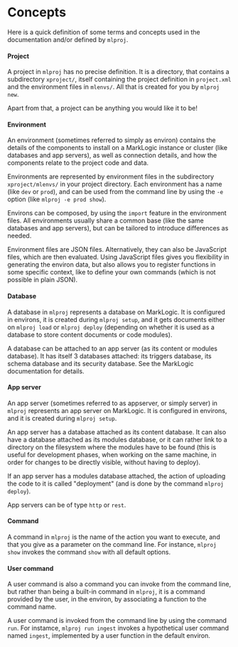 # Concepts

Here is a quick definition of some terms and concepts used in the documentation
and/or defined by `mlproj`.

#### Project

A project in `mlproj` has no precise definition.  It is a directory, that
contains a subdirectory `xproject/`, itself containing the project definition in
`project.xml` and the environment files in `mlenvs/`.  All that is created for
you by `mlproj new`.

Apart from that, a project can be anything you would like it to be!

#### Environment

An environment (sometimes referred to simply as environ) contains the details of
the components to install on a MarkLogic instance or cluster (like databases and
app servers), as well as connection details, and how the components relate to
the project code and data.
  
Environments are represented by environment files in the subdirectory
`xproject/mlenvs/` in your project directory.  Each environment has a name (like
`dev` or `prod`), and can be used from the command line by using the `-e` option
(like `mlproj -e prod show`).
  
Environs can be composed, by using the `import` feature in the environment
files.  All environments usually share a common base (like the same databases
and app servers), but can be tailored to introduce differences as needed.
  
Environment files are JSON files.  Alternatively, they can also be JavaScript
files, which are then evaluated.  Using JavaScript files gives you flexibility
in generating the environ data, but also allows you to register functions in
some specific context, like to define your own commands (which is not possible
in plain JSON).

#### Database

A database in `mlproj` represents a database on MarkLogic.  It is configured in
environs, it is created during `mlproj setup`, and it gets documents either on
`mlproj load` or `mlproj deploy` (depending on whether it is used as a database
to store content documents or code modules).

A database can be attached to an app server (as its content or modules
database).  It has itself 3 databases attached: its triggers database, its
schema database and its security database.  See the MarkLogic documentation for
details.

#### App server

An app server (sometimes referred to as appserver, or simply server) in `mlproj`
represents an app server on MarkLogic.  It is configured in environs, and it is
created during `mlproj setup`.
  
An app server has a database attached as its content database.  It can also have
a database attached as its modules database, or it can rather link to a
directory on the filesystem where the modules have to be found (this is useful
for development phases, when working on the same machine, in order for changes
to be directly visible, without having to deploy).
  
If an app server has a modules database attached, the action of uploading the
code to it is called "deployment" (and is done by the command `mlproj deploy`).
  
App servers can be of type `http` or `rest`.

#### Command

A command in `mlproj` is the name of the action you want to execute, and that
you give as a parameter on the command line.  For instance, `mlproj show`
invokes the command `show` with all default options.

#### User command

A user command is also a command you can invoke from the command line, but
rather than being a built-in command in `mlproj`, it is a command provided by
the user, in the environ, by associating a function to the command name.
  
A user command is invoked from the command line by using the command `run`.  For
instamce, `mlproj run ingest` invokes a hypothetical user command named
`ingest`, implemented by a user function in the default environ.
